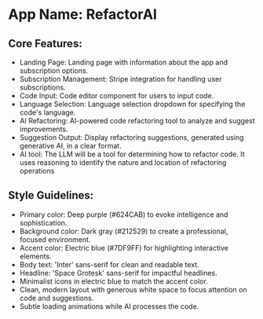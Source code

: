 # **App Name**: RefactorAI

## Core Features:

- Landing Page: Landing page with information about the app and subscription options.
- Subscription Management: Stripe integration for handling user subscriptions.
- Code Input: Code editor component for users to input code.
- Language Selection: Language selection dropdown for specifying the code's language.
- AI Refactoring: AI-powered code refactoring tool to analyze and suggest improvements.
- Suggestion Output: Display refactoring suggestions, generated using generative AI, in a clear format.
- AI tool: The LLM will be a tool for determining how to refactor code.  It uses reasoning to identify the nature and location of refactoring operations

## Style Guidelines:

- Primary color: Deep purple (#624CAB) to evoke intelligence and sophistication.
- Background color: Dark gray (#212529) to create a professional, focused environment.
- Accent color: Electric blue (#7DF9FF) for highlighting interactive elements.
- Body text: 'Inter' sans-serif for clean and readable text.
- Headline: 'Space Grotesk' sans-serif for impactful headlines.
- Minimalist icons in electric blue to match the accent color.
- Clean, modern layout with generous white space to focus attention on code and suggestions.
- Subtle loading animations while AI processes the code.